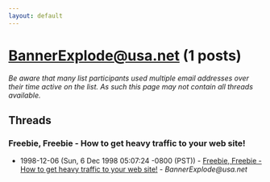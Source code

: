 ```yaml
---
layout: default
---
```


# BannerExplode@usa.net (1 posts)

_Be aware that many list participants used multiple email addresses over their time active on the list. As such this page may not contain all threads available._

## Threads

### Freebie, Freebie - How to get heavy traffic to your web site!
+ 1998-12-06 (Sun, 6 Dec 1998 05:07:24 -0800 (PST)) - [Freebie, Freebie - How to get heavy traffic to your web site!](/archive/1998/12/8600d496d0ca1e3ecf8c5a1541dba49914bc1ea4545bd1999812e14e6c3a1599) - _BannerExplode@usa.net_

